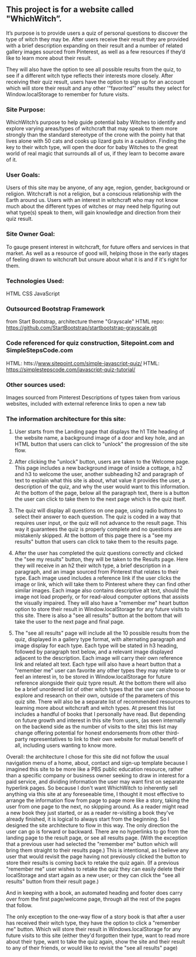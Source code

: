 ## This project is for a website called **"WhichWitch”**. 

It’s purpose is to provide users a quiz of personal questions 
to discover the type of witch they may be. After users receive their result
they are provided with a brief description expanding on their result 
and a number of related gallery images sourced from Pinterest, 
as well as a few resources if they’d like to learn more about their result. 

They will also have the option to see all possible results from the quiz, 
to see if a different witch type reflects their interests more closely.
After receiving their quiz result, users have the option to sign up for 
an account which will store their result and any other '“favorited”' results
they select for Window.localStorage to remember for future visits.

### Site Purpose:
WhichWitch’s purpose to help guide potential baby Witches 
to identify and explore varying areas/types of witchcraft that may speak 
to them more strongly than the standard stereotype of the crone with the 
pointy hat that lives alone with 50 cats and cooks up lizard guts in a 
cauldron. 
Finding the key to their witch type, will open the door for baby Witches 
to the great world of real magic that surrounds all of us, if they learn
to become aware of it.

### User Goals: 
Users of this site may be anyone, of any age, region, gender, 
background or religion. Witchcraft is not a religion, but a conscious relationship 
with the Earth around us. Users with an interest in witchcraft who may not know much 
about the different types of witches or may need help figuring out what type(s) 
speak to them, will gain knowledge and direction from their quiz result. 

### Site Owner Goal: 
To gauge present interest in witchcraft, 
for future offers and services in that market. 
As well as a resource of good will, 
helping those in the early stages of feeling drawn to witchcraft 
but unsure about what it is and if it's right for them.

### Technologies Used:
HTML
CSS
JavaScript

### Outsourced Bootstrap Framework 
from Start Bootstrap, architecture theme "Grayscale"
HTML repo: https://github.com/StartBootstrap/startbootstrap-grayscale.git

### Code referenced for quiz construction, Sitepoint.com and SimpleStepsCode.com
HTML: htts://www.sitepoint.com/simple-javascript-quiz/
HTML: https://simplestepscode.com/javascript-quiz-tutorial/

### Other sources used:
Images sourced from Pinterest
Descriptions of types taken from various websites, included with 
external reference links to open a new tab

### The information architecture for this site:
1. User starts from the Landing page
that displays the h1 Title heading of the website name, 
a background image of a door and key hole, 
and an HTML button that users can click to "unlock" the progression of the site flow.

2. After clicking the "unlock" button, users are taken to the Welcome page.
This page includes a new background image of inside a cottage,
a h2 and h3 to welcome the user, 
another subheading h2 and paragraph of text to explain what this site is about, 
what value it provides the user, 
a description of the quiz, and why the user would want to this information.
At the bottom of the page, below all the paragraph text, there is a button 
the user can click to take them to the next page which is the quiz itself.

3. The quiz will display all questions on one page, 
using radio buttons to select their answer to each question.
The quiz is coded in a way that requires user input, 
or the quiz will not advance to the result page. 
This way it guarantees the quiz is properly complete and no questions are mistakenly skipped.
At the bottom of this page there is a "see my results" button 
that users can click to take them to the results page.

4. After the user has completed the quiz questions correctly
and clicked the "see my results" button, they will be taken to the Results page.
Here they will receive in an h2 their witch type, 
a brief description in a paragraph, and an image sourced from Pinterest that relates to their type.
Each image used includes a reference link if the user clicks the image or link, 
which will take them to Pinterest where they can find other similar images. 
Each image also contains descriptive alt text, should the image not load properly, 
or for read-aloud computer options that assists the visually impaired.
They will also have a "remember me" heart button option to store their result 
in Window.localStorage for any future visits to this site.
There is also a "see all results" button at the bottom that will take the user
to the next page and final page.

5. The "see all results" page will include all the 10 possible results from the quiz, 
displayed in a gallery type format, with alternating paragraph and image display for each type.
Each type will be stated in h3 heading, followed by paragraph text below, 
and a relevant image displayed adjacent to the description. Each image will carry their 
own reference link and related alt text.
Each type will also have a heart button that a "remember me" user can favorite any other 
types they may relate to or feel an interest in, to be stored in Window.localStorage 
for future reference alongside their quiz typre result.
At the bottom there will also be a brief unordered list of other witch types that the user 
can choose to explore and research on their own, outside of the parameters of this quiz site.
There will also be a separate list of recommended resources to learning more about witchcraft and witch types.
At present this list includes a handful of books that I personally have read. 
But depending on future growth and interest in this site from users, 
(as seen internally on the backend side as the number of visits to the site) this list may change 
offering potential for honest endorsements from other third-party representatives 
to link to their own website for mutual benefit of all, including users wanting to know more. 

Overall: the architecture I chose for this site did not follow the usual
navigation menu of a home, about, contact and sign-up template because 
I imagined this site to be more like a PBS public education resource, 
rather than a specific company or business owner seeking to draw in interest
for a paid service, and dividing information the user may want first on
separate hyperlink pages. So because I don't want WhichWitch to inherently
sell anything via this site at any foreseeable time, I thought it most effective
to arrange the information flow from page to page more like a story,
taking the user from one page to the next, no skipping around. As a reader might
read a new book they just started, or as a reader re-visiting a book they've already finished,
it is logical to always start from the beginning. 
So I designed the site architecture to flow in this way.
The only direction the user can go is forward or backward. 
There are no hyperlinks to go from the landing page to the result page, or see all results page.
(With the exception that a previous user had selected the "remember me" button 
which will bring them straight to their results page.)
This is intentional, as I believe any user that would revisit the page having not previously
clicked the button to store their results is coming back to retake the quiz again.
(If a previous "remember me" user wishes to retake the quiz they can easily delete their localStorage
and start again as a new user; or they can click the "see all results" button from their result page.)

And in keeping with a book, an automated heading and footer does carry over 
from the first page/welcome page, through all the rest of the pages that follow.

The only exception to the one-way flow of a story book is that
after a user has received their witch type, they have the option 
to click a "remember me" button. Which will store their result in Windows.localStorage
for any future visits to this site (either they'd forgotten their type, 
want to read more about their type, want to take the quiz again, 
show the site and their result to any of their friends,
or would like to revisit the "see all results" page)


